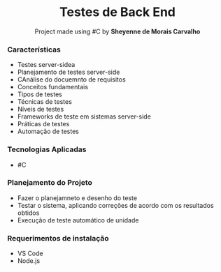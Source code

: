 <h1 align="center">Testes de Back End</h1>

<p align="center">Project made using #C by <b>Sheyenne de Morais Carvalho</b>

<h3>Características</h3>
<ul>
  <li>Testes server-sidea</li>
  <li>Planejamento de testes server-side</li>
  <li>CAnálise do docuemnto de requisitos</li>
  <li>Conceitos fundamentais</li>
  <li>Tipos de testes</li>
  <li>Técnicas de testes</li>
  <li>Níveis de testes</li>
  <li>Frameworks de teste em sistemas server-side</li>
  <li>Práticas de testes</li>
  <li>Automação de testes</li>
</ul>

<h3>Tecnologias Aplicadas</h3>
<ul>
  <li>#C</li>
</ul>

<h3>Planejamento do Projeto</h3>
<ul>
  <li>Fazer o planejamneto e desenho do teste</li>
  <li>Testar o sistema, aplicando correções de acordo com os resultados obtidos</li>
  <li>Execução de teste automático de unidade</li>
</ul>

<h3>Requerimentos de instalação</h3>
<ul>
  <li>VS Code</li>
  <li>Node.js</li>
</ul>
